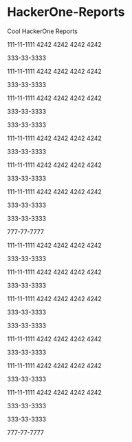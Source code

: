 # HackerOne-Reports
Cool HackerOne Reports


111-11-1111
4242 4242 4242 4242

333-33-3333

111-11-1111
4242 4242 4242 4242

333-33-3333

111-11-1111
4242 4242 4242 4242

333-33-3333

333-33-3333

111-11-1111 4242 4242 4242 4242

333-33-3333

111-11-1111 4242 4242 4242 4242

333-33-3333

111-11-1111 4242 4242 4242 4242

333-33-3333

333-33-3333



777-77-7777

111-11-1111 4242 4242 4242 4242

333-33-3333

111-11-1111 4242 4242 4242 4242

333-33-3333

111-11-1111 4242 4242 4242 4242

333-33-3333

333-33-3333

111-11-1111 4242 4242 4242 4242

333-33-3333

111-11-1111 4242 4242 4242 4242

333-33-3333

111-11-1111 4242 4242 4242 4242

333-33-3333

333-33-3333

777-77-7777
